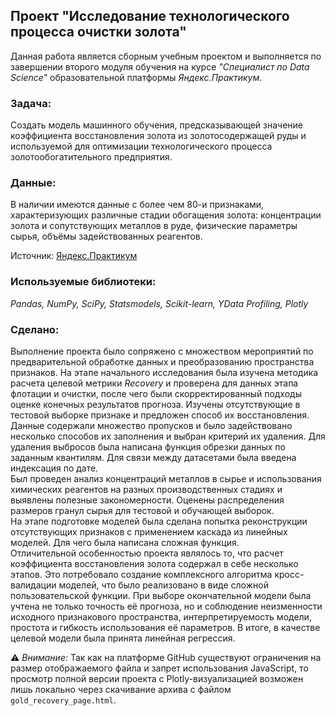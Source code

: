 ## Проект "Исследование технологического процесса очистки золота"
Данная работа является сборным учебным проектом и выполняется по завершении второго модуля обучения на курсе _"Специалист по Data Science"_ образовательной платформы _Яндекс.Практикум_.  
### Задача:
Создать модель машинного обучения, предсказывающей значение коэффициента восстановления золота из золотосодержащей руды и используемой для оптимизации технологического процесса золотообогатительного предприятия.  
### Данные:
В наличии имеются данные с более чем 80-и признаками, характеризующих различные стадии обогащения золота: концентрации золота и сопутствующих металлов в руде, физические параметры сырья, объёмы задействованных реагентов.  

Источник: [Яндекс.Практикум](https://practicum.yandex.ru/data-scientist/)
### Используемые библиотеки:
*Pandas, NumPy, SciPy, Statsmodels, Scikit-learn, YData Profiling, Plotly*
### Сделано:
Выполнение проекта было сопряжено с множеством мероприятий по предварительной обработке данных и преобразованию пространства признаков. На этапе начального исследования была изучена методика расчета целевой метрики _Recovery_ и проверена для данных этапа флотации и очистки, после чего были скорректированный подходы оценке конечных результатов прогноза. Изучены отсутствующие в тестовой выборке признаке и предложен способ их восстановления.  
Данные содержали множество пропусков и было задействовано несколько способов их заполнения и выбран критерий их удаления. Для удаления выбросов была написана функция обрезки данных по заданным квантилям. Для связи между датасетами была введена индексация по дате.  
Был проведен анализ концентраций металлов в сырье и использования химических реагентов на разных производственных стадиях и выявлены полезные закономерности. Оценены распределения размеров гранул сырья для тестовой и обучающей выборок.  
На этапе подготовке моделей была сделана попытка реконструкции отсутствующих признаков с применением каскада из линейных моделей. Для чего была написана сложная функция.   
Отличительной особенностью проекта являлось то, что расчет коэффициента восстановления золота содержал в себе несколько этапов. Это потребовало создание комплексного алгоритма кросс-валидации моделей, что было реализовано в виде сложной пользовательской функции. При выборе окончательной модели была учтена не только точность её прогноза, но и соблюдение неизменности исходного признакового пространства, интерпретируемость модели, простота и гибкость использования её параметров. В итоге, в качестве целевой модели была принята линейная регрессия.  

⚠ _Внимание:_ Так как на платформе GitHub существуют ограничения на размер отображаемого файла и запрет использования JavaScript, то просмотр полной версии проекта с Plotly-визуализацией возможен лишь локально через скачивание архива с файлом `gold_recovery_page.html`.
